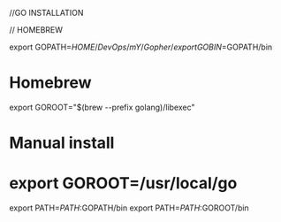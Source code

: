 //GO INSTALLATION







// HOMEBREW
<!-- export GOPATH=$HOME/go -->
export GOPATH=$HOME/DevOps/mY/Gopher/
export GOBIN=$GOPATH/bin
# Homebrew
export GOROOT="$(brew --prefix golang)/libexec"
# Manual install
# export GOROOT=/usr/local/go
export PATH=$PATH:$GOPATH/bin
export PATH=$PATH:$GOROOT/bin



